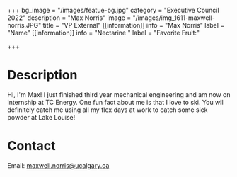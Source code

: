 +++
bg_image = "/images/featue-bg.jpg"
category = "Executive Council 2022"
description = "Max Norris"
image = "/images/img_1611-maxwell-norris.JPG"
title = "VP External"
[[information]]
info = "Max Norris"
label = "Name"
[[information]]
info = "Nectarine "
label = "Favorite Fruit:"

+++
# Description

Hi, I'm Max! I just finished third year mechanical engineering and am now on internship at TC Energy. One fun fact about me is that I love to ski. You will definitely catch me using all my flex days at work to catch some sick powder at Lake Louise!

# Contact

Email: maxwell.norris@ucalgary.ca
